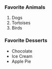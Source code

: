 ### Favorite Animals
1. Dogs
2. Tortoises
3. Birds

### Favorite Desserts
- Chocolate
- Ice Cream
- Apple Pie
